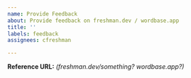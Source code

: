 ```yaml
---
name: Provide Feedback
about: Provide feedback on freshman.dev / wordbase.app
title: ''
labels: feedback
assignees: cfreshman

---
```


**Reference URL:** _(freshman.dev/something? wordbase.app?)_
